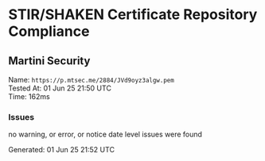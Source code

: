 # STIR/SHAKEN Certificate Repository Compliance

## Martini Security

Name: `https://p.mtsec.me/2884/JVd9oyz3algw.pem`\
Tested At: 01 Jun 25 21:50 UTC\
Time: 162ms

### Issues

no warning, or error, or notice date level issues were found

Generated: 01 Jun 25 21:52 UTC